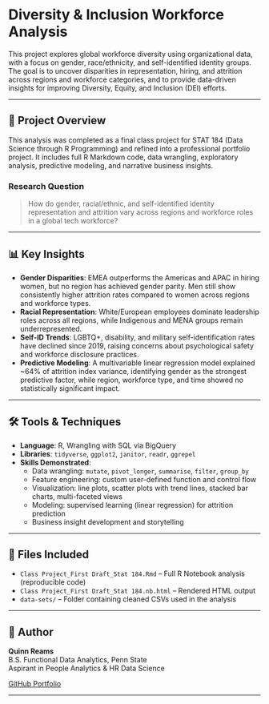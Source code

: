# Diversity & Inclusion Workforce Analysis

This project explores global workforce diversity using organizational data, with a focus on gender, race/ethnicity, and self-identified identity groups. The goal is to uncover disparities in representation, hiring, and attrition across regions and workforce categories, and to provide data-driven insights for improving Diversity, Equity, and Inclusion (DEI) efforts.

---

## 📁 Project Overview

This analysis was completed as a final class project for STAT 184 (Data Science through R Programming) and refined into a professional portfolio project. It includes full R Markdown code, data wrangling, exploratory analysis, predictive modeling, and narrative business insights.

### Research Question
> How do gender, racial/ethnic, and self-identified identity representation and attrition vary across regions and workforce roles in a global tech workforce?

---

## 📊 Key Insights

- **Gender Disparities**: EMEA outperforms the Americas and APAC in hiring women, but no region has achieved gender parity. Men still show consistently higher attrition rates compared to women across regions and workforce types.
- **Racial Representation**: White/European employees dominate leadership roles across all regions, while Indigenous and MENA groups remain underrepresented.
- **Self-ID Trends**: LGBTQ+, disability, and military self-identification rates have declined since 2019, raising concerns about psychological safety and workforce disclosure practices.
- **Predictive Modeling**: A multivariable linear regression model explained ~64% of attrition index variance, identifying gender as the strongest predictive factor, while region, workforce type, and time showed no statistically significant impact.

---

## 🛠️ Tools & Techniques

- **Language**: R, Wrangling with SQL via BigQuery
- **Libraries**: `tidyverse`, `ggplot2`, `janitor`, `readr`, `ggrepel`
- **Skills Demonstrated**:
  - Data wrangling: `mutate`, `pivot_longer`, `summarise`, `filter`, `group_by`
  - Feature engineering: custom user-defined function and control flow
  - Visualization: line plots, scatter plots with trend lines, stacked bar charts, multi-faceted views
  - Modeling: supervised learning (linear regression) for attrition prediction
  - Business insight development and storytelling

---

## 📂 Files Included

- `Class Project_First Draft_Stat 184.Rmd` – Full R Notebook analysis (reproducible code)
- `Class Project_First Draft_Stat 184.nb.html` – Rendered HTML output
- `data-sets/` – Folder containing cleaned CSVs used in the analysis

---

## 👤 Author

**Quinn Reams**  
B.S. Functional Data Analytics, Penn State  
Aspirant in People Analytics & HR Data Science

[GitHub Portfolio](https://github.com/PixelQuinn)

---
